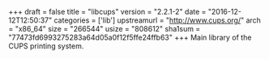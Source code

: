 +++
draft = false
title = "libcups"
version = "2.2.1-2"
date = "2016-12-12T12:50:37"
categories = ['lib']
upstreamurl = "http://www.cups.org/"
arch = "x86_64"
size = "266544"
usize = "808612"
sha1sum = "77473fd6993275283a64d05a0f12f5ffe24ffb63"
+++
Main library of the CUPS printing system.
